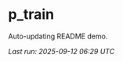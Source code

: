 # p_train

Auto-updating README demo.

<!--START_SECTION:status-->
_Last run: 2025-09-12 06:29 UTC_
<!--END_SECTION:status-->













































































































































































































































































































































































































































































































































